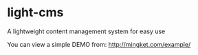# light-cms
A lightweight content management system for easy use

You can view a simple DEMO from: http://mingket.com/example/
